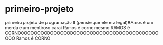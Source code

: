 # primeiro-projeto
primeiro projeto de programação II
(pensie que ele era legal)RAmos é um merda e um mentiroso
carai Ramos é corno mesmo
RAMOS é CORNOOOOOOOOOOOOOOOOOOOOOOOOOOOOOOOOOOOOOOOOOOOOOO
Ramos é CORNO 

